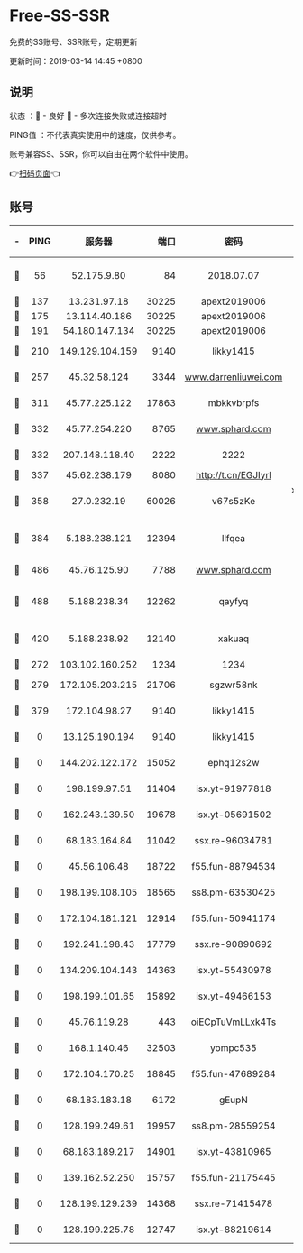 # Free-SS-SSR

免费的SS账号、SSR账号，定期更新

更新时间：2019-03-14 14:45 +0800

## 说明

状态     ：🙂 - 良好 🙁 - 多次连接失败或连接超时

PING值   ：不代表真实使用中的速度，仅供参考。

账号兼容SS、SSR，你可以自由在两个软件中使用。

👉[扫码页面](https://liesauer.github.io/Free-SS-SSR/)👈

## 账号

|-|PING|服务器|端口|密码|加密方式|区域|
|:----:|:----:|:-----:|-----:|:----:|:----:|:----:|
|🙂|56|52.175.9.80|84|2018.07.07|chacha20-ietf-poly1305|HK|
|🙂|137|13.231.97.18|30225|apext2019006|chacha20|JP|
|🙂|175|13.114.40.186|30225|apext2019006|chacha20|JP|
|🙂|191|54.180.147.134|30225|apext2019006|chacha20|KR|
|🙂|210|149.129.104.159|9140|likky1415|aes-256-cfb|HK|
|🙂|257|45.32.58.124|3344|www.darrenliuwei.com|aes-256-cfb|JP|
|🙂|311|45.77.225.122|17863|mbkkvbrpfs|aes-256-cfb|GB|
|🙂|332|45.77.254.220|8765|www.sphard.com|aes-256-cfb|SG|
|🙂|332|207.148.118.40|2222|2222|aes-256-cfb|SG|
|🙂|337|45.62.238.179|8080|http://t.cn/EGJIyrl|rc4-md5|CA|
|🙂|358|27.0.232.19|60026|v67s5zKe|xchacha20-ietf-poly1305|HK|
|🙂|384|5.188.238.121|12394|llfqea|chacha20-ietf-poly1305|BR|
|🙂|486|45.76.125.90|7788|www.sphard.com|aes-256-cfb|AU|
|🙂|488|5.188.238.34|12262|qayfyq|chacha20-ietf-poly1305|BR|
|🙂|420|5.188.238.92|12140|xakuaq|chacha20-ietf-poly1305|BR|
|🙁|272|103.102.160.252|1234|1234|rc4-md5|JP|
|🙁|279|172.105.203.215|21706|sgzwr58nk|aes-256-cfb|JP|
|🙁|379|172.104.98.27|9140|likky1415|aes-256-cfb|JP|
|🙁|0|13.125.190.194|9140|likky1415|aes-256-cfb|KR|
|🙁|0|144.202.122.172|15052|ephq12s2w|aes-256-cfb|US|
|🙁|0|198.199.97.51|11404|isx.yt-91977818|aes-256-cfb|US|
|🙁|0|162.243.139.50|19678|isx.yt-05691502|aes-256-cfb|US|
|🙁|0|68.183.164.84|11042|ssx.re-96034781|aes-256-cfb|US|
|🙁|0|45.56.106.48|18722|f55.fun-88794534|aes-256-cfb|US|
|🙁|0|198.199.108.105|18565|ss8.pm-63530425|aes-256-cfb|US|
|🙁|0|172.104.181.121|12914|f55.fun-50941174|aes-256-cfb|SG|
|🙁|0|192.241.198.43|17779|ssx.re-90890692|aes-256-cfb|US|
|🙁|0|134.209.104.143|14363|isx.yt-55430978|aes-256-cfb|SG|
|🙁|0|198.199.101.65|15892|isx.yt-49466153|aes-256-cfb|US|
|🙁|0|45.76.119.28|443|oiECpTuVmLLxk4Ts|aes-256-cfb|AU|
|🙁|0|168.1.140.46|32503|yompc535|aes-256-cfb|AU|
|🙁|0|172.104.170.25|18845|f55.fun-47689284|aes-256-cfb|SG|
|🙁|0|68.183.183.18|6172|gEupN|aes-256-cfb|SG|
|🙁|0|128.199.249.61|19957|ss8.pm-28559254|aes-256-cfb|SG|
|🙁|0|68.183.189.217|14901|isx.yt-43810965|aes-256-cfb|SG|
|🙁|0|139.162.52.250|15757|f55.fun-21175445|aes-256-cfb|SG|
|🙁|0|128.199.129.239|14368|ssx.re-71415478|aes-256-cfb|SG|
|🙁|0|128.199.225.78|12747|isx.yt-88219614|aes-256-cfb|SG|
